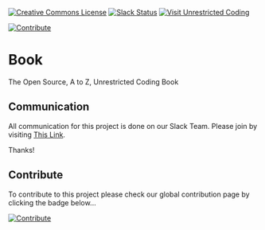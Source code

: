 <a rel="license" href="http://creativecommons.org/licenses/by-nc-sa/4.0/"><img alt="Creative Commons License" style="border-width:0" src="https://i.creativecommons.org/l/by-nc-sa/4.0/88x31.png" /></a>
[![Slack Status](https://uc-slack.herokuapp.com/badge.svg)](https://uc-slack.herokuapp.com)
[![Visit Unrestricted Coding](https://img.shields.io/badge/Visit-Unrestricted%20Coding-blue.svg)](http://unrestrictedcoding.com)

[![Contribute](https://img.shields.io/badge/Contribute-Click%20Here-lightgrey.svg)](http://contribute.unrestrictedcoding.com/)

# Book
The Open Source, A to Z, Unrestricted Coding Book

##  Communication
All communication for this project is done on our Slack Team. Please join by visiting [This Link](https://uc-slack.herokuapp.com).

Thanks!

##  Contribute
To contribute to this project please check our global contribution page by clicking the badge below...

[![Contribute](https://img.shields.io/badge/Contribute-Click%20Here-lightgrey.svg)](http://contribute.unrestrictedcoding.com/)
